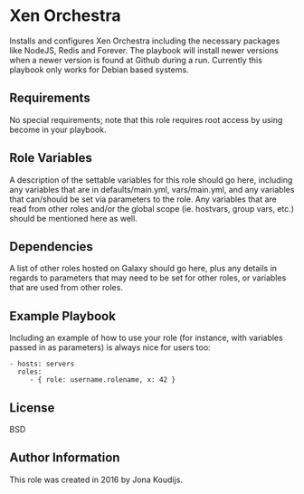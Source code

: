 Xen Orchestra
=========

Installs and configures Xen Orchestra including the necessary packages like NodeJS, Redis and Forever. The playbook will install newer versions when a newer version is found at Github during a run. Currently this playbook only works for Debian based systems.

Requirements
------------

No special requirements; note that this role requires root access by using become in your playbook.

Role Variables
--------------

A description of the settable variables for this role should go here, including any variables that are in defaults/main.yml, vars/main.yml, and any variables that can/should be set via parameters to the role. Any variables that are read from other roles and/or the global scope (ie. hostvars, group vars, etc.) should be mentioned here as well.

Dependencies
------------

A list of other roles hosted on Galaxy should go here, plus any details in regards to parameters that may need to be set for other roles, or variables that are used from other roles.

Example Playbook
----------------

Including an example of how to use your role (for instance, with variables passed in as parameters) is always nice for users too:

    - hosts: servers
      roles:
         - { role: username.rolename, x: 42 }

License
-------

BSD

Author Information
------------------

This role was created in 2016 by Jona Koudijs.
